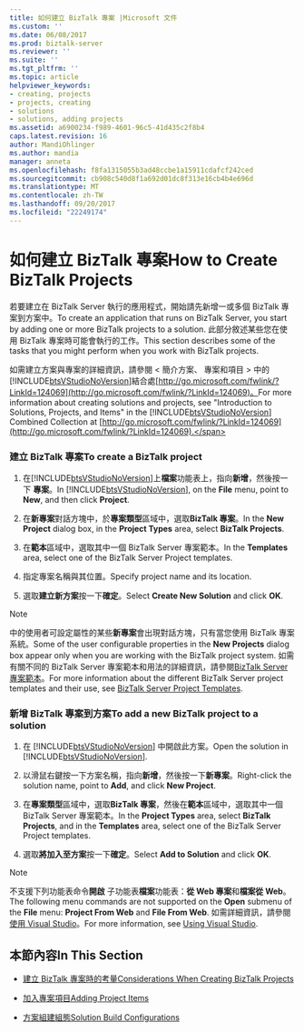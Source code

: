 ```yaml
---
title: 如何建立 BizTalk 專案 |Microsoft 文件
ms.custom: ''
ms.date: 06/08/2017
ms.prod: biztalk-server
ms.reviewer: ''
ms.suite: ''
ms.tgt_pltfrm: ''
ms.topic: article
helpviewer_keywords:
- creating, projects
- projects, creating
- solutions
- solutions, adding projects
ms.assetid: a6900234-f989-4601-96c5-41d435c2f8b4
caps.latest.revision: 16
author: MandiOhlinger
ms.author: mandia
manager: anneta
ms.openlocfilehash: f8fa1315055b3ad48ccbe1a15911cdafcf242ced
ms.sourcegitcommit: cb908c540d8f1a692d01dc8f313e16cb4b4e696d
ms.translationtype: MT
ms.contentlocale: zh-TW
ms.lasthandoff: 09/20/2017
ms.locfileid: "22249174"
---
```

# <a name="how-to-create-biztalk-projects"></a><span data-ttu-id="44a55-102">如何建立 BizTalk 專案</span><span class="sxs-lookup"><span data-stu-id="44a55-102">How to Create BizTalk Projects</span></span>
<span data-ttu-id="44a55-103">若要建立在 BizTalk Server 執行的應用程式，開始請先新增一或多個 BizTalk 專案到方案中。</span><span class="sxs-lookup"><span data-stu-id="44a55-103">To create an application that runs on BizTalk Server, you start by adding one or more BizTalk projects to a solution.</span></span> <span data-ttu-id="44a55-104">此部分敘述某些您在使用 BizTalk 專案時可能會執行的工作。</span><span class="sxs-lookup"><span data-stu-id="44a55-104">This section describes some of the tasks that you might perform when you work with BizTalk projects.</span></span>  
  
 <span data-ttu-id="44a55-105">如需建立方案與專案的詳細資訊，請參閱 < 簡介方案、 專案和項目 > 中的[!INCLUDE[btsVStudioNoVersion](../includes/btsvstudionoversion-md.md)]結合處[http://go.microsoft.com/fwlink/?LinkId=124069](http://go.microsoft.com/fwlink/?LinkId=124069)。</span><span class="sxs-lookup"><span data-stu-id="44a55-105">For more information about creating solutions and projects, see "Introduction to Solutions, Projects, and Items" in the [!INCLUDE[btsVStudioNoVersion](../includes/btsvstudionoversion-md.md)] Combined Collection at [http://go.microsoft.com/fwlink/?LinkId=124069](http://go.microsoft.com/fwlink/?LinkId=124069).</span></span>  
  
### <a name="to-create-a-biztalk-project"></a><span data-ttu-id="44a55-106">建立 BizTalk 專案</span><span class="sxs-lookup"><span data-stu-id="44a55-106">To create a BizTalk project</span></span>  
  
1.  <span data-ttu-id="44a55-107">在[!INCLUDE[btsVStudioNoVersion](../includes/btsvstudionoversion-md.md)]上**檔案**功能表上，指向**新增**，然後按一下 **專案**。</span><span class="sxs-lookup"><span data-stu-id="44a55-107">In [!INCLUDE[btsVStudioNoVersion](../includes/btsvstudionoversion-md.md)], on the **File** menu, point to **New**, and then click **Project**.</span></span>  
  
2.  <span data-ttu-id="44a55-108">在**新專案**對話方塊中，於**專案類型**區域中，選取**BizTalk 專案**。</span><span class="sxs-lookup"><span data-stu-id="44a55-108">In the **New Project** dialog box, in the **Project Types** area, select **BizTalk Projects**.</span></span>  
  
3.  <span data-ttu-id="44a55-109">在**範本**區域中，選取其中一個 BizTalk Server 專案範本。</span><span class="sxs-lookup"><span data-stu-id="44a55-109">In the **Templates** area, select one of the BizTalk Server Project templates.</span></span>  
  
4.  <span data-ttu-id="44a55-110">指定專案名稱與其位置。</span><span class="sxs-lookup"><span data-stu-id="44a55-110">Specify project name and its location.</span></span>  
  
5.  <span data-ttu-id="44a55-111">選取**建立新方案**按一下**確定**。</span><span class="sxs-lookup"><span data-stu-id="44a55-111">Select **Create New Solution** and click **OK**.</span></span>  
  
> [!NOTE]
>  <span data-ttu-id="44a55-112">中的使用者可設定屬性的某些**新專案**會出現對話方塊，只有當您使用 BizTalk 專案系統。</span><span class="sxs-lookup"><span data-stu-id="44a55-112">Some of the user configurable properties in the **New Projects** dialog box appear only when you are working with the BizTalk project system.</span></span> <span data-ttu-id="44a55-113">如需有關不同的 BizTalk Server 專案範本和用法的詳細資訊，請參閱[BizTalk Server 專案範本](../core/biztalk-server-project-templates.md)。</span><span class="sxs-lookup"><span data-stu-id="44a55-113">For more information about the different BizTalk Server project templates and their use, see [BizTalk Server Project Templates](../core/biztalk-server-project-templates.md).</span></span>  
  
### <a name="to-add-a-new-biztalk-project-to-a-solution"></a><span data-ttu-id="44a55-114">新增 BizTalk 專案到方案</span><span class="sxs-lookup"><span data-stu-id="44a55-114">To add a new BizTalk project to a solution</span></span>  
  
1.  <span data-ttu-id="44a55-115">在 [!INCLUDE[btsVStudioNoVersion](../includes/btsvstudionoversion-md.md)] 中開啟此方案。</span><span class="sxs-lookup"><span data-stu-id="44a55-115">Open the solution in [!INCLUDE[btsVStudioNoVersion](../includes/btsvstudionoversion-md.md)].</span></span>  
  
2.  <span data-ttu-id="44a55-116">以滑鼠右鍵按一下方案名稱，指向**新增**，然後按一下**新專案**。</span><span class="sxs-lookup"><span data-stu-id="44a55-116">Right-click the solution name, point to **Add**, and click **New Project**.</span></span>  
  
3.  <span data-ttu-id="44a55-117">在**專案類型**區域中，選取**BizTalk 專案**，然後在**範本**區域中，選取其中一個 BizTalk Server 專案範本。</span><span class="sxs-lookup"><span data-stu-id="44a55-117">In the **Project Types** area, select **BizTalk Projects**, and in the **Templates** area, select one of the BizTalk Server Project templates.</span></span>  
  
4.  <span data-ttu-id="44a55-118">選取**將加入至方案**按一下**確定**。</span><span class="sxs-lookup"><span data-stu-id="44a55-118">Select **Add to Solution** and click **OK**.</span></span>  
  
> [!NOTE]
>  <span data-ttu-id="44a55-119">不支援下列功能表命令**開啟** 子功能表**檔案**功能表：**從 Web 專案**和**檔案從 Web**。</span><span class="sxs-lookup"><span data-stu-id="44a55-119">The following menu commands are not supported on the **Open** submenu of the **File** menu: **Project From Web** and **File From Web**.</span></span> <span data-ttu-id="44a55-120">如需詳細資訊，請參閱[使用 Visual Studio](../core/using-visual-studio.md)。</span><span class="sxs-lookup"><span data-stu-id="44a55-120">For more information, see [Using Visual Studio](../core/using-visual-studio.md).</span></span>  
  
## <a name="in-this-section"></a><span data-ttu-id="44a55-121">本節內容</span><span class="sxs-lookup"><span data-stu-id="44a55-121">In This Section</span></span>  
  
-   [<span data-ttu-id="44a55-122">建立 BizTalk 專案時的考量</span><span class="sxs-lookup"><span data-stu-id="44a55-122">Considerations When Creating BizTalk Projects</span></span>](../core/considerations-when-creating-biztalk-projects.md)  
  
-   [<span data-ttu-id="44a55-123">加入專案項目</span><span class="sxs-lookup"><span data-stu-id="44a55-123">Adding Project Items</span></span>](../core/adding-project-items.md)  
  
-   [<span data-ttu-id="44a55-124">方案組建組態</span><span class="sxs-lookup"><span data-stu-id="44a55-124">Solution Build Configurations</span></span>](../core/solution-build-configurations.md)